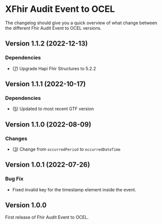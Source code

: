 # XFhir Audit Event to OCEL

The changelog should give you a quick overview of what change between the different Fhir Audit Event to OCEL versions.

## Version 1.1.2 (2022-12-13)

### Dependencies

- ([7](https://github.com/FHOOEAIST/FhirAuditEvent2OCEL/issues/7)) Upgrade Hapi Fhir Structures to 5.2.2

## Version 1.1.1 (2022-10-17)

### Dependencies

- ([5](https://github.com/FHOOEAIST/FhirAuditEvent2OCEL/issues/5)) Updated to most recent GTF version

## Version 1.1.0 (2022-08-09)

### Changes

 - ([3](https://github.com/FHOOEAIST/FhirAuditEvent2OCEL/issues/3)) Change from `occurredPeriod` to `occurredDateTime` 

## Version 1.0.1 (2022-07-26)

### Bug Fix

- Fixed invalid key for the timestamp element inside the event.

## Version 1.0.0

First release of Fhir Audit Event to OCEL.